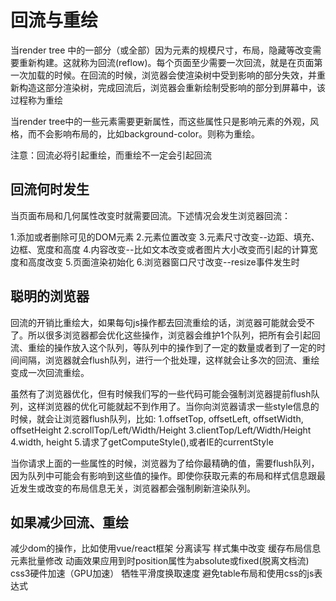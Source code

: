 # 回流与重绘

当render tree 中的一部分（或全部）因为元素的规模尺寸，布局，隐藏等改变需要重新构建。这就称为回流(reflow)。每个页面至少需要一次回流，就是在页面第一次加载的时候。在回流的时候，浏览器会使渲染树中受到影响的部分失效，并重新构造这部分渲染树，完成回流后，浏览器会重新绘制受影响的部分到屏幕中，该过程称为重绘

当render tree中的一些元素需要更新属性，而这些属性只是影响元素的外观，风格，而不会影响布局的，比如background-color。则称为重绘。

注意：回流必将引起重绘，而重绘不一定会引起回流

## 回流何时发生

当页面布局和几何属性改变时就需要回流。下述情况会发生浏览器回流：

1.添加或者删除可见的DOM元素
2.元素位置改变
3.元素尺寸改变--边距、填充、边框、宽度和高度
4.内容改变--比如文本改变或者图片大小改变而引起的计算宽度和高度改变
5.页面渲染初始化
6.浏览器窗口尺寸改变--resize事件发生时

## 聪明的浏览器

回流的开销比重绘大，如果每句js操作都去回流重绘的话，浏览器可能就会受不了。所以很多浏览器都会优化这些操作，浏览器会维护1个队列，把所有会引起回流、重绘的操作放入这个队列，等队列中的操作到了一定的数量或者到了一定的时间间隔，浏览器就会flush队列，进行一个批处理，这样就会让多次的回流、重绘变成一次回流重绘。

虽然有了浏览器优化，但有时候我们写的一些代码可能会强制浏览器提前flush队列，这样浏览器的优化可能就起不到作用了。当你向浏览器请求一些style信息的时候，就会让浏览器flush队列，比如:
1.offsetTop, offsetLeft, offsetWidth, offsetHeight
2.scrollTop/Left/Width/Height
3.clientTop/Left/Width/Height
4.width, height
5.请求了getComputeStyle(),或者IE的currentStyle

当你请求上面的一些属性的时候，浏览器为了给你最精确的值，需要flush队列，因为队列中可能会有影响到这些值的操作。即使你获取元素的布局和样式信息跟最近发生或改变的布局信息无关，浏览器都会强制刷新渲染队列。

## 如果减少回流、重绘

  减少dom的操作，比如使用vue/react框架
  分离读写
  样式集中改变
  缓存布局信息
  元素批量修改
  动画效果应用到时position属性为absolute或fixed(脱离文档流)
  css3硬件加速（GPU加速）
  牺牲平滑度换取速度
  避免table布局和使用css的js表达式
